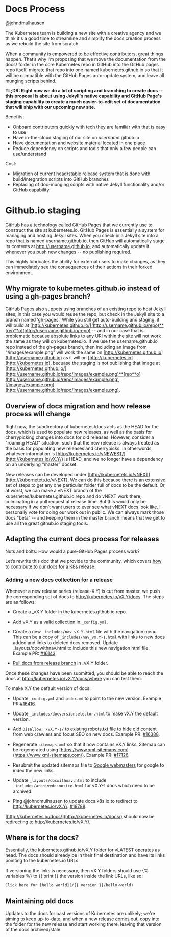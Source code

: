# Docs Process

@johndmulhausen

The Kubernetes team is building a new site with a creative agency and we think it's a good time to streamline and simplify the docs creation process as we rebuild the site from scratch.

When a community is empowered to be effective contributors, great things happen. That’s why I’m proposing that we move the documentation from the docs/ folder in the core Kubernetes repo in GitHub into the GitHub pages repo itself, migrate that repo into one named kubernetes.github.io so that it will be compatible with the GitHub Pages auto-update system, and leave all munging scripts behind.

**TL;DR: Right now we do a lot of scripting and branching to create docs -- this proposal is about using Jekyll's native capability and GitHub Page's staging capability to create a much easier-to-edit set of documentation that will ship with our upcoming new site.**

Benefits:

* Onboard contributors quickly with tech they are familiar with that is easy to use
* Have in-the-cloud staging of our site on *username*.github.io
* Have documentation and website material located in one place
* Reduce dependency on scripts and tools that only a few people can use/understand

Cost:

* Migration of current head/stable release system that is done with build/integration scripts into GitHub branches
* Replacing of doc-munging scripts with native Jekyll functionality and/or GitHub capability.

# Github.io staging

GitHub has a technology called GitHub Pages that we currently use to construct the site at kubernetes.io. GitHub Pages is essentially a system for managing and hosting Jekyll sites. When you check in a Jekyll site into a repo that is named username.github.io, then GitHub will automatically stage its contents at http://username.github.io, and automatically update it whenever you push new changes -- no publishing required.

This highly lubricates the ability for external users to make changes, as they can immediately see the consequences of their actions in their forked environment. 

## Why migrate to kubernetes.github.io instead of using a gh-pages branch?

GitHub Pages also suppots using branches of an existing repo to host Jekyll sites; in this case you would reuse the repo, but check in the Jekyll site to a branch named ‘gh-pages.’ While you still get auto-building and staging, it will build at [http://kubernetes.github.io/](http://username.github.io/repo)**[rep**o](http://username.github.io/repo) -- and in our case that is problematic because absolute links to any URI within the site will not work the same as they will on kubernetes.io. If we use the username.github.io repo instead of the gh-pages branch, then including an image from "/images/example.png" will work the same on [http://kubernetes.github.io](http://username.github.io) as it will on [http://kubernetes.io](http://kubernetes.io), becuase the staging is not publishing that image at [http://kubernetes.github.io/](http://username.github.io/repo/images/example.png)**[rep**o](http://username.github.io/repo/images/example.png)[/images/example.png](http://username.github.io/repo/images/example.png). 

## Overview of docs migration and how release process will change

Right now, the subdirectory of kubernetes/docs acts as the HEAD for the docs, which is used to populate new releases, as well as the basis for cherrypicking changes into docs for old releases. However, consider a "roaming HEAD" situation, such that the new release is always treated as the basis for populating new releases and  cherrypicks. In otherwords, whatever information is [http://kubernetes.io/vNEWEST/](http://kubernetes.io/vX.Y/) is HEAD, and we no longer have a dependency on an underlying “master” docset. 

New releases can be developed under [http://kubernetets.io/vNEXT](http://kubernetets.io/vNEXT). We can do this because there is an extensive set of steps to get any one particular folder full of docs to be the default. Or, at worst, we can make a vNEXT branch of the kubernetes/kubernetes.github.io repo and do vNEXT work there, culminating in a pull request at release time. But this would only be necessary if we don’t want users to ever see what vNEXT docs look like. I personally vote for doing our work out in public. We can always mark those docs "beta" -- and keeping them in the master branch means that we get to use all the great github.io staging tools. 

## Adapting the current docs process for releases

Nuts and bolts: How would a pure-GitHub Pages process work? 

Let’s rewrite this doc that we provide to the community, which covers [how to contribute to our docs for a K8s release](https://github.com/kubernetes/kubernetes/blob/master/docs/devel/update-release-docs.md).

### Adding a new docs collection for a release

Whenever a new release series (release-X.Y) is cut from master, we push the corresponding set of docs to http://kubernetes.io/vX.Y/docs. The steps are as follows:

* Create a _vX.Y folder in the kubernetes.github.io repo.

* Add vX.Y as a valid collection in `_config.yml`.

* Create a new `_includes/nav_vX.Y.html` file with the navigation menu. This can be a copy of `_includes/nav_vX.Y-1.html` with links to new docs added and links to deleted docs removed. Update _layouts/docwithnav.html to include this new navigation html file. Example PR: [#16143](https://github.com/kubernetes/kubernetes/pull/16143).

* [Pull docs from release branch](https://github.com/kubernetes/kubernetes/blob/master/docs/devel/update-release-docs.md#updating-docs-in-gh-pages-branch) in _vX.Y folder.

Once these changes have been submitted, you should be able to reach the docs at http://kubernetes.io/vX.Y/docs/where you can test them.

To make X.Y the default version of docs:

* Update `_config.yml` and `index.md` to point to the new version. Example PR:[#16416](https://github.com/kubernetes/kubernetes/pull/16416).

* Update `_includes/docversionselector.html` to make vX.Y the default version.

* Add `Disallow: /vX.Y-1/` to existing robots.txt file to hide old content from web crawlers and focus SEO on new docs. Example PR: [#16388](https://github.com/kubernetes/kubernetes/pull/16388).

* Regenerate `sitemaps.xml` so that it now contains vX.Y links. Sitemap can be regenerated using [https://www.xml-sitemaps.com](https://www.xml-sitemaps.com/). Example PR: [#17126](https://github.com/kubernetes/kubernetes/pull/17126).

* Resubmit the updated sitemaps file to [Google webmasters](https://www.google.com/webmasters/tools/sitemap-list?siteUrl=http://kubernetes.io/) for google to index the new links.

* Update `_layouts/docwithnav.html` to include `_includes/archivedocnotice.html` for vX.Y-1 docs which need to be archived.

* Ping @johndmulhausen to update docs.k8s.io to redirect to http://kubernetes.io/vX.Y/. [#18788](https://github.com/kubernetes/kubernetes/issues/18788).

[http://kubernetes.io/docs/](http://kubernetes.io/docs/) should now be redirecting to http://kubernetes.io/vX.Y/.

## Where is <HEAD> for the docs?

Essentially, the kubernetes.github.io/vX.Y folder for vLATEST operates as head. The docs should already be in their final destination and have its links pointing to the kubernetes.io URLs.

If versioning the links is necessary, then vX.Y folders should use {% variables %} to {{ print }} the version inside the link URLs, like so:

    Click here for [hello world](/{{ version }}/hello-world)

## Maintaining old docs

Updates to the docs for past versions of Kubernetes are unlikely; we're aiming to keep <HEAD> up-to-date, and when a new release comes out, copy <HEAD> into the folder for the new release and start working there, leaving that version of the docs archived/stale. 

